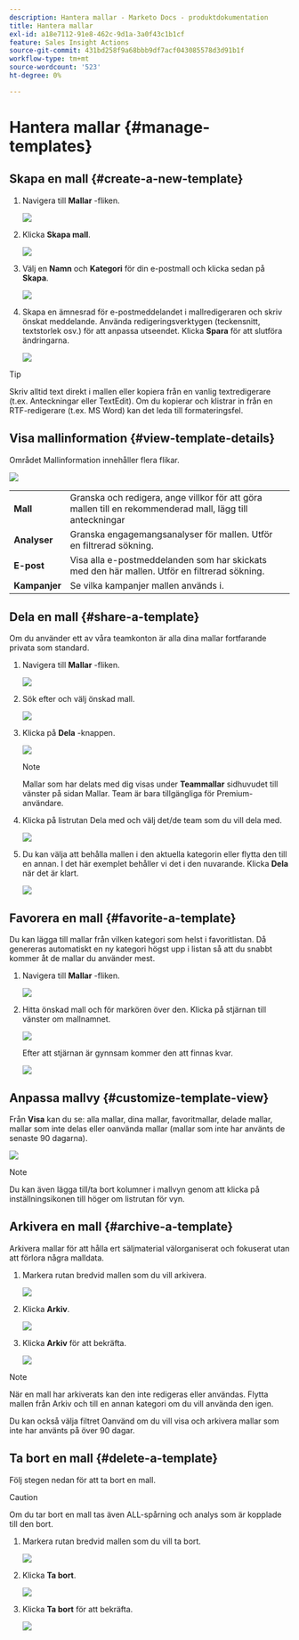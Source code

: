 ```yaml
---
description: Hantera mallar - Marketo Docs - produktdokumentation
title: Hantera mallar
exl-id: a18e7112-91e8-462c-9d1a-3a0f43c1b1cf
feature: Sales Insight Actions
source-git-commit: 431bd258f9a68bbb9df7acf043085578d3d91b1f
workflow-type: tm+mt
source-wordcount: '523'
ht-degree: 0%

---
```


# Hantera mallar {#manage-templates}

## Skapa en mall {#create-a-new-template}

1. Navigera till **Mallar** -fliken.

   ![](assets/manage-templates-1.png)

1. Klicka **Skapa mall**.

   ![](assets/manage-templates-2.png)

1. Välj en **Namn** och **Kategori** för din e-postmall och klicka sedan på **Skapa**.

   ![](assets/manage-templates-3.png)

1. Skapa en ämnesrad för e-postmeddelandet i mallredigeraren och skriv önskat meddelande. Använda redigeringsverktygen (teckensnitt, textstorlek osv.) för att anpassa utseendet. Klicka **Spara** för att slutföra ändringarna.

   ![](assets/manage-templates-4.png)

>[!TIP]
>
>Skriv alltid text direkt i mallen eller kopiera från en vanlig textredigerare (t.ex. Anteckningar eller TextEdit). Om du kopierar och klistrar in från en RTF-redigerare (t.ex. MS Word) kan det leda till formateringsfel.

## Visa mallinformation {#view-template-details}

Området Mallinformation innehåller flera flikar.

![](assets/manage-templates-4a.png)

<table>
 <tr>
  <td><strong>Mall</strong></td>
  <td>Granska och redigera, ange villkor för att göra mallen till en rekommenderad mall, lägg till anteckningar</td>
 </tr>
 <tr>
  <td><strong>Analyser</strong></td>
  <td>Granska engagemangsanalyser för mallen. Utför en filtrerad sökning.</td>
 </tr>
 <tr>
  <td><strong>E-post</strong></td>
  <td>Visa alla e-postmeddelanden som har skickats med den här mallen. Utför en filtrerad sökning.</td>
 </tr>
 <tr>
  <td><strong>Kampanjer</strong></td>
  <td>Se vilka kampanjer mallen används i.</td>
 </tr>
</table>

## Dela en mall {#share-a-template}

Om du använder ett av våra teamkonton är alla dina mallar fortfarande privata som standard.

1. Navigera till **Mallar** -fliken.

   ![](assets/manage-templates-5.png)

1. Sök efter och välj önskad mall.

   ![](assets/manage-templates-6.png)

1. Klicka på **Dela** -knappen.

   ![](assets/manage-templates-7.png)

   >[!NOTE]
   >
   >Mallar som har delats med dig visas under **Teammallar** sidhuvudet till vänster på sidan Mallar. Team är bara tillgängliga för Premium-användare.

1. Klicka på listrutan Dela med och välj det/de team som du vill dela med.

   ![](assets/manage-templates-8.png)

1. Du kan välja att behålla mallen i den aktuella kategorin eller flytta den till en annan. I det här exemplet behåller vi det i den nuvarande. Klicka **Dela** när det är klart.

   ![](assets/manage-templates-9.png)

## Favorera en mall {#favorite-a-template}

Du kan lägga till mallar från vilken kategori som helst i favoritlistan. Då genereras automatiskt en ny kategori högst upp i listan så att du snabbt kommer åt de mallar du använder mest.

1. Navigera till **Mallar** -fliken.

   ![](assets/manage-templates-10.png)

1. Hitta önskad mall och för markören över den. Klicka på stjärnan till vänster om mallnamnet.

   ![](assets/manage-templates-11.png)

   Efter att stjärnan är gynnsam kommer den att finnas kvar.

   ![](assets/manage-templates-12.png)

## Anpassa mallvy {#customize-template-view}

Från **Visa** kan du se: alla mallar, dina mallar, favoritmallar, delade mallar, mallar som inte delas eller oanvända mallar (mallar som inte har använts de senaste 90 dagarna).

![](assets/manage-templates-13.png)

>[!NOTE]
>
>Du kan även lägga till/ta bort kolumner i mallvyn genom att klicka på inställningsikonen till höger om listrutan för vyn.

## Arkivera en mall {#archive-a-template}

Arkivera mallar för att hålla ert säljmaterial välorganiserat och fokuserat utan att förlora några malldata.

1. Markera rutan bredvid mallen som du vill arkivera.

   ![](assets/manage-templates-14.png)

1. Klicka **Arkiv**.

   ![](assets/manage-templates-15.png)

1. Klicka **Arkiv** för att bekräfta.

   ![](assets/manage-templates-16.png)

>[!NOTE]
>
>När en mall har arkiverats kan den inte redigeras eller användas. Flytta mallen från Arkiv och till en annan kategori om du vill använda den igen.

Du kan också välja filtret Oanvänd om du vill visa och arkivera mallar som inte har använts på över 90 dagar.

## Ta bort en mall {#delete-a-template}

Följ stegen nedan för att ta bort en mall.

>[!CAUTION]
>
>Om du tar bort en mall tas även ALL-spårning och analys som är kopplade till den bort.

1. Markera rutan bredvid mallen som du vill ta bort.

   ![](assets/manage-templates-17.png)

1. Klicka **Ta bort**.

   ![](assets/manage-templates-18.png)

1. Klicka **Ta bort** för att bekräfta.

   ![](assets/manage-templates-19.png)
